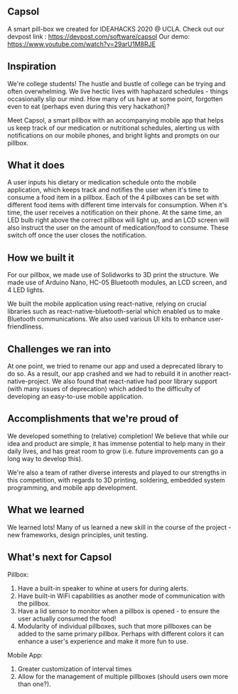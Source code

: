 ## Capsol
A smart pill-box we created for IDEAHACKS 2020 @ UCLA. 
Check out our devpost link : https://devpost.com/software/capsol
Our demo: https://www.youtube.com/watch?v=29arU1M8RJE

## Inspiration
We're college students! The hustle and bustle of college can be trying and often overwhelming. We live hectic lives with haphazard schedules - things occasionally slip our mind. How many of us have at some point, forgotten even to eat (perhaps even during this very hackathon)? 

Meet Capsol, a smart pillbox with an accompanying mobile app that helps us keep track of our medication or nutritional schedules, alerting us with notifications on our mobile phones, and bright lights and prompts on our pillbox.

## What it does
A user inputs his dietary or medication schedule onto the mobile application, which keeps track and notifies the user when it's time to consume a food item in a pillbox. Each of the 4 pillboxes can be set with different food items with different time intervals for consumption. When it's time, the user receives a notification on their phone. At the same time, an LED bulb right above the correct pillbox will light up, and an LCD screen will also instruct the user on the amount of medication/food to consume. These switch off once the user closes the notification.

## How we built it
For our pillbox, we made use of Solidworks to 3D print the structure. We made use of Arduino Nano, HC-05 Bluetooth modules, an LCD screen, and 4 LED lights. 

We built the mobile application using react-native, relying on crucial libraries such as react-native-bluetooth-serial which enabled us to make Bluetooth communications. We also used various UI kits to enhance user-friendliness.

## Challenges we ran into
At one point, we tried to rename our app and used a deprecated library to do so. As a result, our app crashed and we had to rebuild it in another react-native-project. 
We also found that react-native had poor library support (with many issues of deprecation) which added to the difficulty of developing an easy-to-use mobile application.

## Accomplishments that we're proud of
We developed something to (relative) completion!
We believe that while our idea and product are simple, it has immense potential to help many in their daily lives, and has great room to grow (i.e. future improvements can go a long way to develop this).

We're also a team of rather diverse interests and played to our strengths in this competition, with regards to 3D printing, soldering, embedded system programming, and mobile app development.

## What we learned
We learned lots! Many of us learned a new skill in the course of the project - new frameworks, design principles, unit testing. 

## What's next for Capsol
Pillbox:
1. Have a built-in speaker to whine at users for during alerts.
2. Have built-in WiFi capabilities as another mode of communication with the pillbox.
3. Have a lid sensor to monitor when a pillbox is opened - to ensure the user actually consumed the food!
4. Modularity of individual pillboxes, such that more pillboxes can be added to the same primary pillbox. Perhaps with different colors it can enhance a user's experience and make it more fun to use.

Mobile App:
1. Greater customization of interval times
2. Allow for the management of multiple pillboxes (should users own more than one?).
